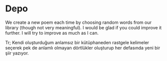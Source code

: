 # Depo
We create a new poem each time by choosing random words from our library (though not very meaningful). 
I would be glad if you could improve it further. I will try to improve as much as I can.

Tr;
Kendi oluşturduğum anlamsız bir kütüphaneden rastgele kelimeler seçerek pek de anlamlı olmayan dörtlükler oluşturup her defasında yeni bir şiir yazıyor.
